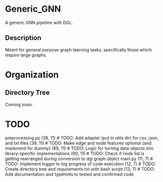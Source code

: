 # Generic_GNN
A generic GNN pipeline with DGL.
## Description
Meant for general purpose graph learning tasks, specifically those which require large graphs.

# Organization
## Directory Tree
Coming soon.

# TODO
preprocessing.py
(38, 11) # TODO: Add adapter (put in utils dir) for csv, json, and txt files
(39, 11) # TODO: Make edge and node features optional (and implement for dummy)
(89, 11) # TODO: Logic for turning data objects into library-specific implementations
(90, 11) # TODO: Check if node list is getting rearranged during conversion to dgl graph object
main.py
(11, 7) # TODO: Implement logger to log progress of code execution
(12, 7) # TODO: Create directory tree and requirements.txt with bash script
(13, 7) # TODO: Add documentation and typehints to tested and confirmed code

